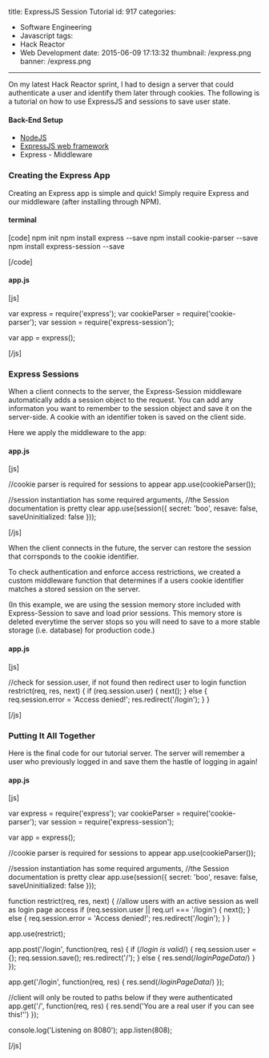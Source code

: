 title: ExpressJS Session Tutorial
id: 917
categories:
  - Software Engineering
  - Javascript
tags:
  - Hack Reactor
  - Web Development
date: 2015-06-09 17:13:32
thumbnail: /express.png
banner: /express.png
---

On my latest Hack Reactor sprint, I had to design a server that could authenticate a user and identify them later through cookies. The following is a tutorial on how to use ExpressJS and sessions to save user state.

<!-- more -->

#### Back-End Setup

*   [NodeJS](#)
*   [ExpressJS web framework](#)
*   Express - Middleware

### Creating the Express App

Creating an Express app is simple and quick! Simply require Express and our middleware (after installing through NPM).

#### terminal

[code]
npm init
npm install express --save
npm install cookie-parser --save
npm install express-session --save

[/code]

#### app.js

[js]

var express = require('express');
var cookieParser = require('cookie-parser');
var session = require('express-session');

var app = express();

[/js]

### Express Sessions

When a client connects to the server, the Express-Session middleware automatically adds a session object to the request. You can add any informaton you want to remember to the session object and save it on the server-side. A cookie with an identifier token is saved on the client side.

Here we apply the middleware to the app:

#### app.js

[js]

//cookie parser is required for sessions to appear
app.use(cookieParser());

//session instantiation has some required arguments,
//the Session documentation is pretty clear
app.use(session({
  secret: 'boo',
  resave: false,
  saveUninitialized: false
}));

[/js]

When the client connects in the future, the server can restore the session that corrsponds to the cookie identifier.

To check authentication and enforce access restrictions, we created a custom middleware function that determines if a users cookie identifier matches a stored session on the server.

(In this example, we are using the session memory store included with Express-Session to save and load prior sessions. This memory store is deleted everytime the server stops so you will need to save to a more stable storage (i.e. database) for production code.)

#### app.js

[js]

//check for session.user, if not found then redirect user to login
function restrict(req, res, next) {
  if (req.session.user) {
    next();
  } else {
    req.session.error = 'Access denied!';
    res.redirect('/login');
  }
}

[/js]

### Putting It All Together

Here is the final code for our tutorial server. The server will remember a user who previously logged in and save them the hastle of logging in again!

#### app.js

[js]

var express = require('express');
var cookieParser = require('cookie-parser');
var session = require('express-session');

var app = express();

//cookie parser is required for sessions to appear
app.use(cookieParser());

//session instantiation has some required arguments,
//the Session documentation is pretty clear
app.use(session({
  secret: 'boo',
  resave: false,
  saveUninitialized: false
}));

function restrict(req, res, next) {
  //allow users with an active session as well as login page access
  if (req.session.user || req.url === '/login') {
    next();
  } else {
    req.session.error = 'Access denied!';
    res.redirect('/login');
  }
}

app.use(restrict);

app.post('/login', function(req, res) {
	if (/*login is valid*/) {
		req.session.user = {};
		req.session.save();
		res.redirect('/');
    } else {
		res.send(/*loginPageData*/)
	}
});

app.get('/login', function(req, res) {
 	res.send(/*loginPageData*/)
});

//client will only be routed to paths below if they were authenticated
app.get('/', function(req, res) {
 	res.send('You are a real user if you can see this!'')
});

console.log('Listening on 8080');
app.listen(808);

[/js]